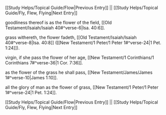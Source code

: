 [[Study Helps/Topical Guide/Flow|Previous Entry]]  ||  [[Study Helps/Topical Guide/Fly, Flew, Flying|Next Entry]]

 goodliness thereof is as the flower of the field, [[Old Testament/Isaiah/Isaiah 40#^verse-6|Isa. 40:6]].

 grass withereth, the flower fadeth, [[Old Testament/Isaiah/Isaiah 40#^verse-8|Isa. 40:8]] ([[New Testament/1 Peter/1 Peter 1#^verse-24|1 Pet. 1:24]]).

 virgin, if she pass the flower of her age, [[New Testament/1 Corinthians/1 Corinthians 7#^verse-36|1 Cor. 7:36]].

 as the flower of the grass he shall pass, [[New Testament/James/James 1#^verse-10|James 1:10]].

 all the glory of man as the flower of grass, [[New Testament/1 Peter/1 Peter 1#^verse-24|1 Pet. 1:24]].

[[Study Helps/Topical Guide/Flow|Previous Entry]]  ||  [[Study Helps/Topical Guide/Fly, Flew, Flying|Next Entry]]